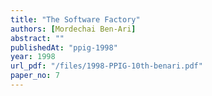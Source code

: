 ```yaml
---
title: "The Software Factory"
authors: [Mordechai Ben-Ari]
abstract: ""
publishedAt: "ppig-1998"
year: 1998
url_pdf: "/files/1998-PPIG-10th-benari.pdf"
paper_no: 7
---
```

